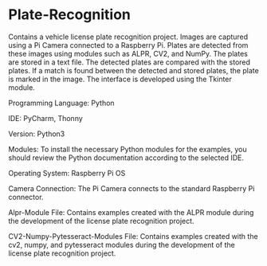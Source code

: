 # Plate-Recognition
Contains a vehicle license plate recognition project. Images are captured using a Pi Camera connected to a Raspberry Pi. Plates are detected from these images using modules such as ALPR, CV2, and NumPy. 
The plates are stored in a text file. The detected plates are compared with the stored plates. If a match is found between the detected and stored plates, the plate is marked in the image. 
The interface is developed using the Tkinter module.

Programming Language: Python

IDE: PyCharm, Thonny

Version: Python3

Modules: To install the necessary Python modules for the examples, you should review the Python documentation according to the selected IDE.

Operating System: Raspberry Pi OS

Camera Connection: The Pi Camera connects to the standard Raspberry Pi connector.

Alpr-Module File: Contains examples created with the ALPR module during the development of the license plate recognition project.

CV2-Numpy-Pytesseract-Modules File: Contains examples created with the cv2, numpy, and pytesseract modules during the development of the license plate recognition project.